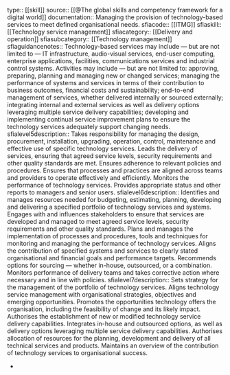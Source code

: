 type:: [[skill]]
source:: [[@The global skills and competency framework for a digital world]]
documentation:: Managing the provision of technology-based services to meet defined organisational needs.
sfiacode:: [[ITMG]]
sfiaskill:: [[Technology service management]]
sfiacategory:: [[Delivery and operation]]
sfiasubcategory:: [[Technology management]]
sfiaguidancenotes:: Technology-based services may include — but are not limited to — IT infrastructure, audio-visual services, end-user computing, enterprise applications, facilities, communications services and industrial control systems. Activities may include — but are not limited to: approving, preparing, planning and managing new or changed services; managing the performance of systems and services in terms of their contribution to business outcomes, financial costs and sustainability; end-to-end management of services, whether delivered internally or sourced externally; integrating internal and external services as well as delivery options leveraging multiple service delivery capabilities; developing and implementing continual service improvement plans to ensure the technology services adequately support changing needs.
sfialevel5description:: Takes responsibility for managing the design, procurement, installation, upgrading, operation, control, maintenance and effective use of specific technology services. Leads the delivery of services, ensuring that agreed service levels, security requirements and other quality standards are met. Ensures adherence to relevant policies and procedures. Ensures that processes and practices are aligned across teams and providers to operate effectively and efficiently. Monitors the performance of technology services. Provides appropriate status and other reports to managers and senior users.
sfialevel6description:: Identifies and manages resources needed for budgeting, estimating, planning, developing and delivering a specified portfolio of technology services and systems. Engages with and influences stakeholders to ensure that services are developed and managed to meet agreed service levels, security requirements and other quality standards. Plans and manages the implementation of processes and procedures, tools and techniques for monitoring and managing the performance of technology services. Aligns the contribution of specified systems and services to clearly stated organisational and financial goals and performance targets. Recommends options for sourcing — whether in-house, outsourced, or a combination. Monitors performance of delivery teams and takes corrective action where necessary and in line with policies.
sfialevel7description:: Sets strategy for the management of the portfolio of technology services. Aligns technology service management with organisational strategies, objectives and emerging opportunities. Promotes the opportunities technology offers the organisation, including the feasibility of change and its likely impact. Authorises the establishment of new or modified technology service delivery capabilities. Integrates in-house and outsourced options, as well as delivery options leveraging multiple service delivery capabilities. Authorises allocation of resources for the planning, development and delivery of all technical services and products. Maintains an overview of the contribution of technology services to organisational success.

-